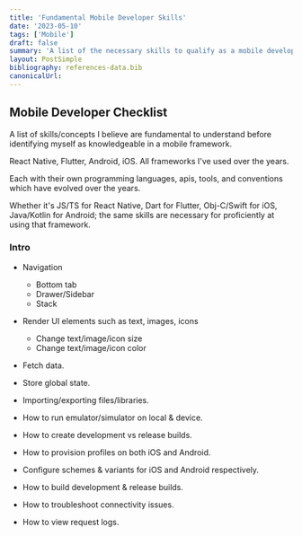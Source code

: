 ```yaml
---
title: 'Fundamental Mobile Developer Skills'
date: '2023-05-10'
tags: ['Mobile']
draft: false
summary: 'A list of the necessary skills to qualify as a mobile develop in a framework'
layout: PostSimple
bibliography: references-data.bib
canonicalUrl:
---
```


## Mobile Developer Checklist

A list of skills/concepts I believe are fundamental to understand before
identifying myself as knowledgeable in a mobile framework.

React Native, Flutter, Android, iOS. All frameworks I've used over the years.

Each with their own programming languages, apis, tools, and conventions which have
evolved over the years.

Whether it's JS/TS for React Native, Dart for Flutter, Obj-C/Swift for iOS,
Java/Kotlin for Android; the same skills are necessary
for proficiently at using that framework.

### Intro

- Navigation

  - Bottom tab
  - Drawer/Sidebar
  - Stack

- Render UI elements such as text, images, icons

  - Change text/image/icon size
  - Change text/image/icon color

- Fetch data.

- Store global state.

- Importing/exporting files/libraries.

- How to run emulator/simulator on local & device.

- How to create development vs release builds.

- How to provision profiles on both iOS and Android.

- Configure schemes & variants for iOS and Android respectively.

- How to build development & release builds.

- How to troubleshoot connectivity issues.

- How to view request logs.
